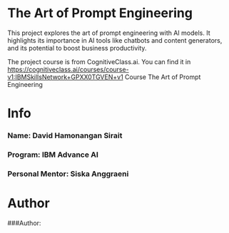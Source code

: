 # The Art of Prompt Engineering

This project explores the art of prompt engineering with AI models. It highlights its importance in AI tools like chatbots and content generators, and its potential to boost business productivity.

The project course is from CognitiveClass.ai. You can find it in https://cognitiveclass.ai/courses/course-v1:IBMSkillsNetwork+GPXX0TGVEN+v1
Course The Art of Prompt Engineering


# Info
### Name: David Hamonangan Sirait
### Program: IBM Advance AI
### Personal Mentor: Siska Anggraeni


# Author
###Author: 
